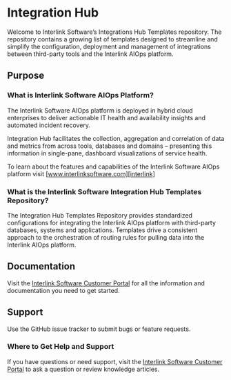 # Integration Hub

Welcome to Interlink Software’s Integrations Hub Templates repository. The repository contains a growing list of templates designed to streamline and simplify the configuration, deployment and management of integrations between third-party tools and the Interlink AIOps platform.

## Purpose

### What is Interlink Software AIOps Platform?

The Interlink Software AIOps platform is deployed in hybrid cloud enterprises to deliver actionable IT health and availability insights and automated incident recovery.

Integration Hub facilitates the collection, aggregation and correlation of data and metrics from across tools, databases and domains – presenting this information in single-pane, dashboard visualizations of service health.

To learn about the features and capabilities of the Interlink Software AIOps platform visit [www.interlinksoftware.com][interlink]

[interlink]:<https://www.interlinksoftware.com/>

### What is the Interlink Software Integration Hub Templates Repository?

The Integration Hub Templates Repository provides standardized configurations for integrating the Interlink AIOps platform with third-party databases, systems and applications. Templates drive a consistent approach to the orchestration of routing rules for pulling data into the Interlink AIOps platform.

## Documentation

Visit the [Interlink Software Customer Portal][portal] for all the information and documentation you need to get started.

## Support

Use the GitHub issue tracker to submit bugs or feature requests.

### Where to Get Help and Support

If you have questions or need support, visit the [Interlink Software Customer Portal][portal] to ask a question or review knowledge articles.

[portal]: <https://portal.interlinksoftware.com/> "Interlink Software Customer Portal"
